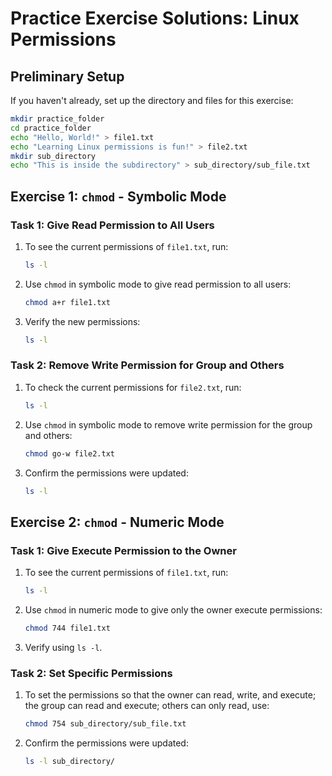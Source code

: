 # Practice Exercise Solutions: Linux Permissions

## Preliminary Setup

If you haven't already, set up the directory and files for this exercise:

```bash
mkdir practice_folder
cd practice_folder
echo "Hello, World!" > file1.txt
echo "Learning Linux permissions is fun!" > file2.txt
mkdir sub_directory
echo "This is inside the subdirectory" > sub_directory/sub_file.txt
```

## Exercise 1: `chmod` - Symbolic Mode

### Task 1: Give Read Permission to All Users

1. To see the current permissions of `file1.txt`, run:

   ```bash
   ls -l
   ```

2. Use `chmod` in symbolic mode to give read permission to all users:

   ```bash
   chmod a+r file1.txt
   ```

3. Verify the new permissions:

   ```bash
   ls -l
   ```

### Task 2: Remove Write Permission for Group and Others

1. To check the current permissions for `file2.txt`, run:

   ```bash
   ls -l
   ```

2. Use `chmod` in symbolic mode to remove write permission for the group and others:

   ```bash
   chmod go-w file2.txt
   ```

3. Confirm the permissions were updated:

   ```bash
   ls -l
   ```

## Exercise 2: `chmod` - Numeric Mode

### Task 1: Give Execute Permission to the Owner

1. To see the current permissions of `file1.txt`, run:

   ```bash
   ls -l
   ```

2. Use `chmod` in numeric mode to give only the owner execute permissions:

   ```bash
   chmod 744 file1.txt
   ```

3. Verify using `ls -l`.

### Task 2: Set Specific Permissions

1. To set the permissions so that the owner can read, write, and execute; the group can read and execute; others can only read, use:

   ```bash
   chmod 754 sub_directory/sub_file.txt
   ```

2. Confirm the permissions were updated:

   ```bash
   ls -l sub_directory/
   ```
